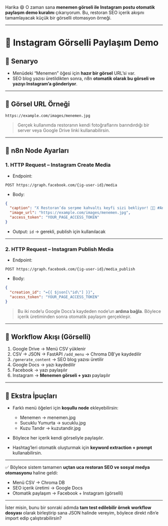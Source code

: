 Harika 😄 O zaman sana **menemen görseli ile Instagram postu otomatik paylaşım demo kuralını** çıkarıyorum. Bu, restoran SEO içerik akışını tamamlayacak küçük bir görselli otomasyon örneği.

---

# 🍳 Instagram Görselli Paylaşım Demo

## 🔹 Senaryo

* Menüdeki “Menemen” öğesi için **hazır bir görsel** URL’si var.
* SEO blog yazısı üretildikten sonra, n8n **otomatik olarak bu görseli ve yazıyı Instagram’a gönderiyor**.

---

## 🔹 Görsel URL Örneği

```text
https://example.com/images/menemen.jpg
```

> Gerçek kullanımda restoranın kendi fotoğraflarını barındırdığı bir server veya Google Drive linki kullanabilirsin.

---

## 🔹 n8n Node Ayarları

### 1. **HTTP Request – Instagram Create Media**

* Endpoint:

```
POST https://graph.facebook.com/{ig-user-id}/media
```

* Body:

```json
{
  "caption": "X Restoran’da serpme kahvaltı keyfi sizi bekliyor! 🍳🥖 #AnkaraKahvaltı #Menemen",
  "image_url": "https://example.com/images/menemen.jpg",
  "access_token": "YOUR_PAGE_ACCESS_TOKEN"
}
```

* Output: `id` → gerekli, publish için kullanılacak

---

### 2. **HTTP Request – Instagram Publish Media**

* Endpoint:

```
POST https://graph.facebook.com/{ig-user-id}/media_publish
```

* Body:

```json
{
  "creation_id": "={{ $json[\"id\"] }}",
  "access_token": "YOUR_PAGE_ACCESS_TOKEN"
}
```

> Bu iki node’u Google Docs’a kaydeden node’un **ardına bağla**. Böylece içerik üretiminden sonra otomatik paylaşım gerçekleşir.

---

## 🔹 Workflow Akışı (Görselli)

1. Google Drive → Menü CSV yüklenir
2. CSV → JSON → FastAPI `/add_menu` → Chroma DB’ye kaydedilir
3. `/generate_content` → SEO blog yazısı üretilir
4. Google Docs → yazı kaydedilir
5. Facebook → yazı paylaşılır
6. Instagram → **Menemen görseli + yazı** paylaşılır

---

## 🔹 Ekstra İpuçları

* Farklı menü öğeleri için **koşullu node** ekleyebilirsin:

  * Menemen → menemen.jpg
  * Sucuklu Yumurta → sucuklu.jpg
  * Kuzu Tandır → kuzutandir.jpg
* Böylece her içerik kendi görseliyle paylaşılır.
* Hashtag’leri otomatik oluşturmak için **keyword extraction + prompt** kullanabilirsin.

---

✅ Böylece sistem tamamen **uçtan uca restoran SEO ve sosyal medya otomasyonu** haline geldi:

* Menü CSV → Chroma DB
* SEO içerik üretimi → Google Docs
* Otomatik paylaşım → Facebook + Instagram (görselli)

---

İster misin, bunu bir sonraki adımda **tam test edilebilir örnek workflow dosyası** olarak birleştirip sana JSON halinde vereyim, böylece direkt n8n’e import edip çalıştırabilirsin?
